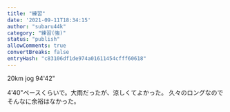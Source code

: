 ```yaml
---
title: "練習"
date: '2021-09-11T18:34:15'
author: "subaru44k"
category: "練習(強)"
status: "publish"
allowComments: true
convertBreaks: false
entryHash: "c83106df1de974a01611454cfff60618"
---
```

20km jog
94'42"

4'40"ペースくらいで。大雨だったが、涼しくてよかった。
久々のロングなのでそんなに余裕はなかった。
